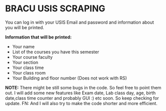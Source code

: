 # BRACU USIS SCRAPING
You can log in with your USIS Email and password and information about you will be printed.

**Information that will be printed:**

- Your name
- List of the courses you have this semester
- Your course faculty
- Your section
- Your class time 
- Your class room 
- Your Building and floor number (Does not work with RS)

**NOTE:** There might be still some bugs in the code. So feel free to point them out. I will add some new features like Exam date, Lab class day, age, birth date,class time counter and probably GUI :) etc soon. So keep checking for update.
FN: And I will also try to make the code shorter and more efficient.
